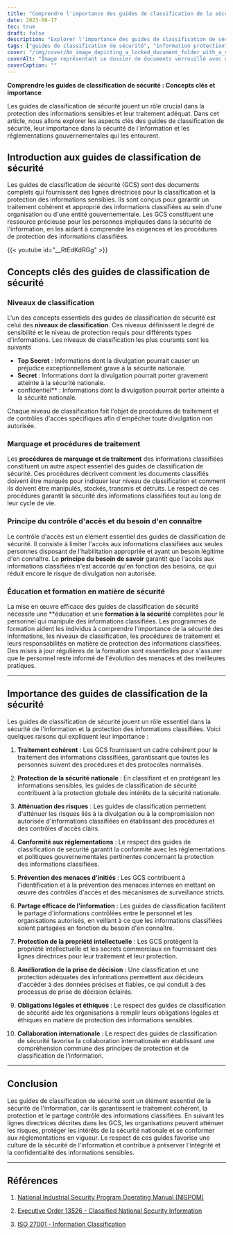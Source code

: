 ```yaml
---
title: "Comprendre l'importance des guides de classification de la sécurité dans la protection de l'information"
date: 2023-06-17
toc: true
draft: false
description: "Explorer l'importance des guides de classification de sécurité pour protéger les informations classifiées et garantir le respect des réglementations."
tags: ["guides de classification de sécurité", "information protection", "informations classifiées", "les réglementations gouvernementales", "atténuation des risques", "le contrôle d'accès", "la sécurité de l'information", "procédures de marquage", "procédures de manutention", "sécurité nationale", "conformité", "menaces d'initiés", "partage d'informations", "la propriété intellectuelle", "la prise de décision", "obligations légales", "obligations éthiques", "collaboration internationale", "ISO 27001", "NISPOM", "Décret 13526", "classification des informations", "protection des données", "traitement de l'information", "partage contrôlé", "confidentialité des informations", "l'intégrité de l'information", "la culture de la sécurité de l'information", "lignes directrices en matière de sécurité de l'information", "les pratiques en matière de sécurité de l'information", "sensibilisation à la sécurité de l'information"]
cover: "/img/cover/An_image_depicting_a_locked_document_folder_with_a_shield.png"
coverAlt: "Image représentant un dossier de documents verrouillé avec un bouclier symbolisant la protection des informations classifiées."
coverCaption: ""
---
```


**Comprendre les guides de classification de sécurité : Concepts clés et importance**

Les guides de classification de sécurité jouent un rôle crucial dans la protection des informations sensibles et leur traitement adéquat. Dans cet article, nous allons explorer les aspects clés des guides de classification de sécurité, leur importance dans la sécurité de l'information et les réglementations gouvernementales qui les entourent.

## **Introduction aux guides de classification de sécurité**

Les guides de classification de sécurité (GCS) sont des documents complets qui fournissent des lignes directrices pour la classification et la protection des informations sensibles. Ils sont conçus pour garantir un traitement cohérent et approprié des informations classifiées au sein d'une organisation ou d'une entité gouvernementale. Les GCS constituent une ressource précieuse pour les personnes impliquées dans la sécurité de l'information, en les aidant à comprendre les exigences et les procédures de protection des informations classifiées.

{{< youtube id="__RtEdKdRGg" >}}

## **Concepts clés des guides de classification de sécurité**

### **Niveaux de classification**

L'un des concepts essentiels des guides de classification de sécurité est celui des **niveaux de classification**. Ces niveaux définissent le degré de sensibilité et le niveau de protection requis pour différents types d'informations. Les niveaux de classification les plus courants sont les suivants

- **Top Secret** : Informations dont la divulgation pourrait causer un préjudice exceptionnellement grave à la sécurité nationale.
- **Secret** : Informations dont la divulgation pourrait porter gravement atteinte à la sécurité nationale.
- confidentiel** : Informations dont la divulgation pourrait porter atteinte à la sécurité nationale.

Chaque niveau de classification fait l'objet de procédures de traitement et de contrôles d'accès spécifiques afin d'empêcher toute divulgation non autorisée.

### **Marquage et procédures de traitement**

Les **procédures de marquage et de traitement** des informations classifiées constituent un autre aspect essentiel des guides de classification de sécurité. Ces procédures décrivent comment les documents classifiés doivent être marqués pour indiquer leur niveau de classification et comment ils doivent être manipulés, stockés, transmis et détruits. Le respect de ces procédures garantit la sécurité des informations classifiées tout au long de leur cycle de vie.

### **Principe du contrôle d'accès et du besoin d'en connaître**

Le contrôle d'accès est un élément essentiel des guides de classification de sécurité. Il consiste à limiter l'accès aux informations classifiées aux seules personnes disposant de l'habilitation appropriée et ayant un besoin légitime d'en connaître. Le **principe du besoin de savoir** garantit que l'accès aux informations classifiées n'est accordé qu'en fonction des besoins, ce qui réduit encore le risque de divulgation non autorisée.

### **Éducation et formation en matière de sécurité**

La mise en œuvre efficace des guides de classification de sécurité nécessite une **éducation et une **formation à la sécurité** complètes pour le personnel qui manipule des informations classifiées. Les programmes de formation aident les individus à comprendre l'importance de la sécurité des informations, les niveaux de classification, les procédures de traitement et leurs responsabilités en matière de protection des informations classifiées. Des mises à jour régulières de la formation sont essentielles pour s'assurer que le personnel reste informé de l'évolution des menaces et des meilleures pratiques.

______

## **Importance des guides de classification de la sécurité**

Les guides de classification de sécurité jouent un rôle essentiel dans la sécurité de l'information et la protection des informations classifiées. Voici quelques raisons qui expliquent leur importance :

1. **Traitement cohérent** : Les GCS fournissent un cadre cohérent pour le traitement des informations classifiées, garantissant que toutes les personnes suivent des procédures et des protocoles normalisés.

2. **Protection de la sécurité nationale** : En classifiant et en protégeant les informations sensibles, les guides de classification de sécurité contribuent à la protection globale des intérêts de la sécurité nationale.

3. **Atténuation des risques** : Les guides de classification permettent d'atténuer les risques liés à la divulgation ou à la compromission non autorisée d'informations classifiées en établissant des procédures et des contrôles d'accès clairs.

4. **Conformité aux réglementations** : Le respect des guides de classification de sécurité garantit la conformité avec les réglementations et politiques gouvernementales pertinentes concernant la protection des informations classifiées.

5. **Prévention des menaces d'initiés** : Les GCS contribuent à l'identification et à la prévention des menaces internes en mettant en œuvre des contrôles d'accès et des mécanismes de surveillance stricts.

6. **Partage efficace de l'information** : Les guides de classification facilitent le partage d'informations contrôlées entre le personnel et les organisations autorisés, en veillant à ce que les informations classifiées soient partagées en fonction du besoin d'en connaître.

7. **Protection de la propriété intellectuelle** : Les GCS protègent la propriété intellectuelle et les secrets commerciaux en fournissant des lignes directrices pour leur traitement et leur protection.

8. **Amélioration de la prise de décision** : Une classification et une protection adéquates des informations permettent aux décideurs d'accéder à des données précises et fiables, ce qui conduit à des processus de prise de décision éclairés.

9. **Obligations légales et éthiques** : Le respect des guides de classification de sécurité aide les organisations à remplir leurs obligations légales et éthiques en matière de protection des informations sensibles.

10. **Collaboration internationale** : Le respect des guides de classification de sécurité favorise la collaboration internationale en établissant une compréhension commune des principes de protection et de classification de l'information.

______

## **Conclusion**

Les guides de classification de sécurité sont un élément essentiel de la sécurité de l'information, car ils garantissent le traitement cohérent, la protection et le partage contrôlé des informations classifiées. En suivant les lignes directrices décrites dans les GCS, les organisations peuvent atténuer les risques, protéger les intérêts de la sécurité nationale et se conformer aux réglementations en vigueur. Le respect de ces guides favorise une culture de la sécurité de l'information et contribue à préserver l'intégrité et la confidentialité des informations sensibles.

______

## **Références**

1. [National Industrial Security Program Operating Manual (NISPOM)](https://www.federalregister.gov/documents/2020/12/21/2020-27698/national-industrial-security-program-operating-manual-nispom)

2. [Executive Order 13526 - Classified National Security Information](https://www.archives.gov/isoo/policy-documents/cnsi-eo.html)

3. [ISO 27001 - Information Classification](https://www.iso.org/isoiec-27001-information-security.html)

